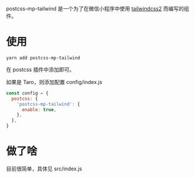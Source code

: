 postcss-mp-tailwind 是一个为了在微信小程序中使用 [tailwindcss2](https://github.com/tailwindlabs/tailwindcss) 而编写的组件。

# 使用

`yarn add postcss-mp-tailwind`

在 postcss 插件中添加即可。

如果是 Taro，则添加配置 config/index.js

```javascript
const config = {
  postcss: {
    'postcss-mp-tailwind': {
      enable: true,
    },
  },
}
```

# 做了啥

目前很简单，具体见 src/index.js
